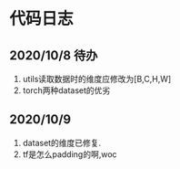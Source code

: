 # 代码日志
## 2020/10/8 待办
1. utils读取数据时的维度应修改为[B,C,H,W]
2. torch两种dataset的优劣
## 2020/10/9
1. dataset的维度已修复.
2. tf是怎么padding的啊,woc
